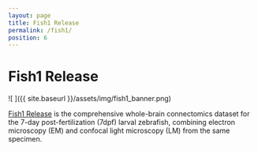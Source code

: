 ```yaml
---
layout: page
title: Fish1 Release
permalink: /fish1/
position: 6
---
```


# Fish1 Release

  ![ ]({{ site.baseurl }}/assets/img/fish1_banner.png)

[Fish1 Release](https://fish1-release.storage.googleapis.com/index.html) is the comprehensive whole-brain connectomics dataset for the 7-day post-fertilization (7dpf) larval zebrafish, combining electron microscopy (EM) and confocal light microscopy (LM) from the same specimen. 

 
